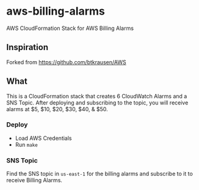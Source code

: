 # aws-billing-alarms
AWS CloudFormation Stack for AWS Billing Alarms

## Inspiration
Forked from https://github.com/btkrausen/AWS

## What
This is a CloudFormation stack that creates 6 CloudWatch Alarms and a SNS
Topic. After deploying and subscribing to the topic, you will receive alarms at
$5, $10, $20, $30, $40, & $50.

### Deploy
- Load AWS Credentials
- Run `make`

### SNS Topic
Find the SNS topic in `us-east-1` for the billing alarms and subscribe to it to
receive Billing Alarms.
